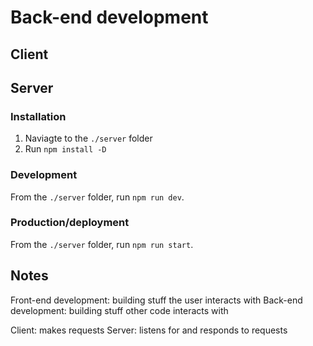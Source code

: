# Back-end development


 ## Client


 ## Server


 ### Installation

1. Naviagte to the `./server` folder
2. Run `npm install -D`

 ### Development

From the `./server` folder, run `npm run dev`.

 ### Production/deployment

From the `./server` folder, run `npm run start`.

 ## Notes

 Front-end development: building stuff the user interacts with
 Back-end development: building stuff other code interacts with

 Client: makes requests
 Server: listens for and responds to requests